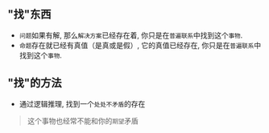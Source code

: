 ## "找"东西

- `问题`如果有解, 那么`解决方案`已经存在着, 你只是在`普遍联系`中找到这个`事物`.
- `命题`存在就已经有真值（是真或是假）, 它的真值已经存在, 你只是在`普遍联系`中找到这个`事物`.

## "找"的方法

- 通过逻辑推理, 找到一个`处处不矛盾`的存在

> 这个事物也经常不能和你的`期望`矛盾
